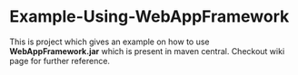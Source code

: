 # Example-Using-WebAppFramework
This is project which gives an example on how to use <b>WebAppFramework.jar</b> which is present in maven central.
Checkout wiki page for further reference.
